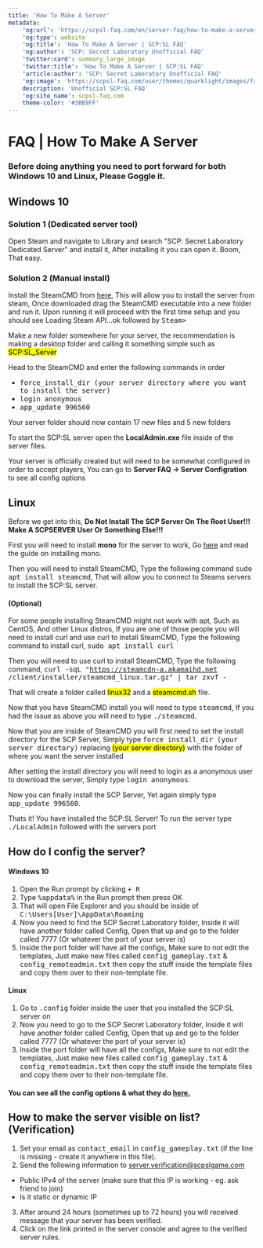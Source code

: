 ```yaml
---
title: 'How To Make A Server'
metadata:
    'og:url': 'https://scpsl-faq.com/en/server-faq/how-to-make-a-server'
    'og:type': website
    'og:title': 'How To Make A Server | SCP:SL FAQ'
    'og:author': 'SCP: Secret Laboratory Unofficial FAQ'
    'twitter:card': summary_large_image
    'twitter:title': 'How To Make A Server | SCP:SL FAQ'
    'article:author': 'SCP: Secret Laboratory Unofficial FAQ'
    'og:image': 'https://scpsl-faq.com/user/themes/quarklight/images/favicon.png'
    description: 'Unofficial SCP:SL FAQ'
    'og:site_name': scpsl-faq.com
    theme-color: '#3BB9FF'
---
```


<head>
    <script async src="https://arc.io/widget.min.js#fcrqEmJg"></script>
</head>

# **FAQ | How To Make A Server**

### Before doing anything you need to port forward for both Windows 10 and Linux, Please Goggle it.

## Windows 10
### Solution 1 (Dedicated server tool)
Open Steam and navigate to Library and search "SCP: Secret Laboratory Dedicated Server" and install it, After installing it you can open it. Boom, That easy.

### Solution 2 (Manual install)

Install the SteamCMD from [here](https://steamcdn-a.akamaihd.net/client/installer/steamcmd.zip), This will allow you to install the server from steam, Once downloaded drag the SteamCMD executable into a new folder and run it. 
Upon running it will proceed with the first time setup and you should see Loading Steam API...ok followed by <kbd>Steam></kbd>

Make a new folder somewhere for your server, the recommendation is making a desktop folder and calling it something simple such as <mark>SCP:SL_Server</mark>

Head to the SteamCMD and enter the following commands in order
- <kbd>force_install_dir (your server directory where you want to install the server)</kbd>
- <kbd>login anonymous</kbd>
- <kbd>app_update 996560</kbd>

Your server folder should now contain 17 new files and 5 new folders


To start the SCP:SL server open the **LocalAdmin.exe** file inside of the server files.

Your server is officially created but will need to be somewhat configured in order to accept players, You can go to **Server FAQ -> Server Configration** to see all config options



## Linux 
Before we get into this, **Do Not Install The SCP Server On The Root User!!! Make A SCPSERVER User Or Something Else!!!**

First you will need to install **mono** for the server to work, Go [here](https://www.mono-project.com/download/stable/#download-lin-ubuntu) and read the guide on installing mono.

Then you will need to install SteamCMD, Type the following command <kbd>sudo apt install steamcmd</kbd>, That will allow you to connect to Steams servers to install the SCP:SL server.

#### (Optional)

For some people installing SteamCMD might not work with apt, Such as CentOS, And other Linux distros, If you are one of those people you will need to install curl and use curl to install SteamCMD, Type the following command to install curl, <kbd>sudo apt install curl</kbd>

Then you will need to use curl to install SteamCMD, Type the following command, <kbd>curl -sqL "https://steamcdn-a.akamaihd.net /client/installer/steamcmd_linux.tar.gz" | tar zxvf -</kbd>

That will create a folder called <mark>linux32</mark> and a <mark>steamcmd.sh</mark> file.


Now that you have SteamCMD install you will need to type <kbd>steamcmd</kbd>, If you had the issue as above you will need to type <kbd>./steamcmd</kbd>.

Now that you are inside of SteamCMD you will first need to set the install directory for the SCP Server, Simply type <kbd>force_install_dir (your server directory)</kbd> replacing <mark>(your server directory)</mark> with the folder of where you want the server installed

After setting the install directory you will need to login as a anonymous user to download the server, Simply type <kbd>login anonymous</kbd>.

Now you can finally install the SCP Server, Yet again simply type <kbd>app_update 996560</kbd>.

Thats it! You have installed the SCP:SL Server! To run the server type <kbd>./LocalAdmin</kbd> followed with the servers port

## How do I config the server?

#### Windows 10

1. Open the Run prompt by clicking <kbd> <i class="fab fa-windows"></i> + R</kbd>
2. Type <kbd>%appdata%</kbd> in the Run prompt then press OK
3. That will open File Explorer and you should be inside of <kbd>C:\Users\[User]\AppData\Roaming</kbd>
4. Now you need to find the SCP Secret Laboratory folder, Inside it will have another folder called Config, Open that up and go to the folder called 7777 (Or whatever the port of your server is)
5. Inside the port folder will have all the configs, Make sure to not edit the templates, Just make new files called <kbd>config_gameplay.txt</kbd> & <kbd>config_remoteadmin.txt</kbd> then copy the stuff inside the template files and copy them over to their non-template file.

#### Linux


1. Go to <kbd>.config</kbd> folder inside the user that you installed the SCP:SL server on
2. Now you need to go to the SCP Secret Laboratory folder, Inside it will have another folder called Config, Open that up and go to the folder called 7777 (Or whatever the port of your server is)
3. Inside the port folder will have all the configs, Make sure to not edit the templates, Just make new files called <kbd>config_gameplay.txt</kbd> & <kbd>config_remoteadmin.txt</kbd> then copy the stuff inside the template files and copy them over to their non-template file.

#### You can see all the config options & what they do [here.](/server-faq/server-configuration)

## How to make the server visible on list? (Verification)

1. Set your email as <kbd>contact_email</kbd> in <kbd>config_gameplay.txt</kbd> (if the line is missing - create it anywhere in this file).
2. Send the following information to server.verification@scpslgame.com
* Public IPv4 of the server (make sure that this IP is working - eg. ask friend to join)
* Is it static or dynamic IP
3. After around 24 hours (sometimes up to 72 hours) you will received message that your server has been verified.
4. Click on the link printed in the server console and agree to the verified server rules.
